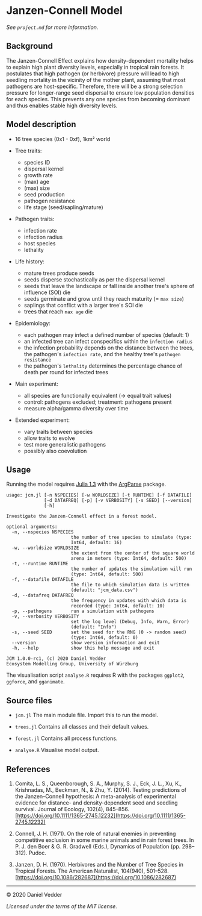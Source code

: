 # Janzen-Connell Model

*See `project.md` for more information.*

## Background

The Janzen-Connell Effect explains how density-dependent mortality helps to
explain high plant diversity levels, especially in tropical rain forests. It 
postulates that high pathogen (or herbivore) pressure will lead to high seedling 
mortality in the vicinity of the mother plant, assuming that most pathogens are 
host-specific. Therefore, there will be a strong selection pressure for 
longer-range seed dispersal to ensure low population densities for each species. 
This prevents any one species from becoming dominant and thus enables stable high 
diversity levels.

## Model description

- 16 tree species (0x1 - 0xf), 1km² world

- Tree traits:
  - species ID
  - dispersal kernel
  - growth rate
  - (max) age
  - (max) size
  - seed production
  - pathogen resistance
  - life stage (seed/sapling/mature)
  
- Pathogen traits:
  - infection rate
  - infection radius
  - host species
  - lethality

- Life history:
  - mature trees produce seeds
  - seeds disperse stochastically as per the dispersal kernel
  - seeds that leave the landscape or fall inside another tree's sphere of
  influence (SOI) die
  - seeds germinate and grow until they reach maturity (= `max size`)
  - saplings that conflict with a larger tree's SOI die
  - trees that reach `max age` die
  
- Epidemiology:
  - each pathogen may infect a defined number of species (default: 1)
  - an infected tree can infect conspecifics within the `infection radius`
  - the infection probability depends on the distance between the trees, 
  the pathogen's `infection rate`, and the healthy tree's `pathogen resistance`
  - the pathogen's `lethality` determines the percentage chance of death per
  round for infected trees
  
- Main experiment:
  - all species are functionally equivalent (-> equal trait values)
  - control: pathogens excluded; treatment: pathogens present
  - measure alpha/gamma diversity over time
  
- Extended experiment:
  - vary traits between species
  - allow traits to evolve
  - test more generalistic pathogens
  - possibly also coevolution

## Usage

Running the model requires [Julia 1.3](https://julialang.org/downloads/) with the 
[ArgParse](https://argparsejl.readthedocs.io/en/latest/argparse.html#) package.

```
usage: jcm.jl [-n NSPECIES] [-w WORLDSIZE] [-t RUNTIME] [-f DATAFILE]
              [-d DATAFREQ] [-p] [-v VERBOSITY] [-s SEED] [--version]
              [-h]

Investigate the Janzen-Connell effect in a forest model.

optional arguments:
  -n, --nspecies NSPECIES
                        the number of tree species to simulate (type:
                        Int64, default: 16)
  -w, --worldsize WORLDSIZE
                        the extent from the center of the square world
                        arena in meters (type: Int64, default: 500)
  -t, --runtime RUNTIME
                        the number of updates the simulation will run
                        (type: Int64, default: 500)
  -f, --datafile DATAFILE
                        the file to which simulation data is written
                        (default: "jcm_data.csv")
  -d, --datafreq DATAFREQ
                        the frequency in updates with which data is
                        recorded (type: Int64, default: 10)
  -p, --pathogens       run a simulation with pathogens
  -v, --verbosity VERBOSITY
                        set the log level (Debug, Info, Warn, Error)
                        (default: "Info")
  -s, --seed SEED       set the seed for the RNG (0 -> random seed)
                        (type: Int64, default: 0)
  --version             show version information and exit
  -h, --help            show this help message and exit

JCM 1.0.0-rc1, (c) 2020 Daniel Vedder
Ecosystem Modelling Group, University of Würzburg
```

The visualisation script `analyse.R` requires R with the packages `ggplot2`, `ggforce`, and `gganimate`.

## Source files

- `jcm.jl` The main module file. Import this to run the model.

- `trees.jl` Contains all classes and their default values.

- `forest.jl` Contains all process functions.

- `analyse.R` Visualise model output.

## References

1. Comita, L. S., Queenborough, S. A., Murphy, S. J., Eck, J. L., Xu, K., 
Krishnadas, M., Beckman, N., & Zhu, Y. (2014). Testing predictions of the 
Janzen–Connell hypothesis: A meta-analysis of experimental evidence for 
distance- and density-dependent seed and seedling survival. Journal of Ecology, 
102(4), 845–856. [https://doi.org/10.1111/1365-2745.12232](https://doi.org/10.1111/1365-2745.12232)

2. Connell, J. H. (1971). On the role of natural enemies in preventing 
competitive exclusion in some marine animals and in rain forest trees. 
In P. J. den Boer & G. R. Gradwell (Eds.), Dynamics of Population 
(pp. 298–312). Pudoc.

3. Janzen, D. H. (1970). Herbivores and the Number of Tree Species in 
Tropical Forests. The American Naturalist, 104(940), 501–528. 
[https://doi.org/10.1086/282687](https://doi.org/10.1086/282687)

---
&copy; 2020 Daniel Vedder

*Licensed under the terms of the MIT license.*
